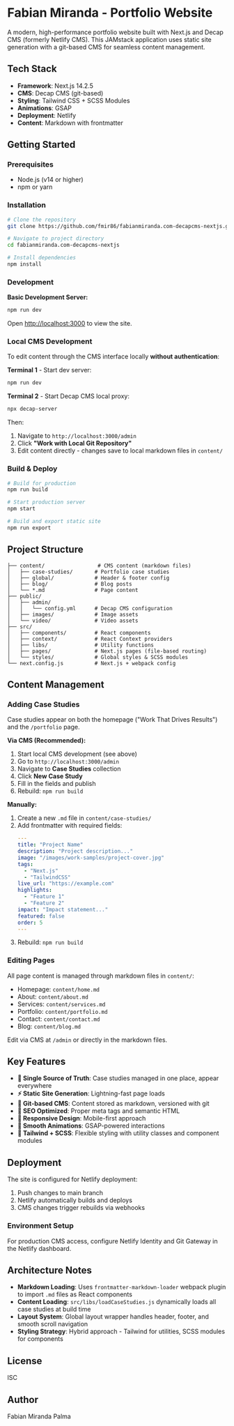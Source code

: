 # Fabian Miranda - Portfolio Website

A modern, high-performance portfolio website built with Next.js and Decap CMS (formerly Netlify CMS). This JAMstack application uses static site generation with a git-based CMS for seamless content management.

## Tech Stack

- **Framework**: Next.js 14.2.5
- **CMS**: Decap CMS (git-based)
- **Styling**: Tailwind CSS + SCSS Modules
- **Animations**: GSAP
- **Deployment**: Netlify
- **Content**: Markdown with frontmatter

## Getting Started

### Prerequisites

- Node.js (v14 or higher)
- npm or yarn

### Installation

```bash
# Clone the repository
git clone https://github.com/fmir86/fabianmiranda.com-decapcms-nextjs.git

# Navigate to project directory
cd fabianmiranda.com-decapcms-nextjs

# Install dependencies
npm install
```

### Development

**Basic Development Server:**
```bash
npm run dev
```

Open [http://localhost:3000](http://localhost:3000) to view the site.

### Local CMS Development

To edit content through the CMS interface locally **without authentication**:

**Terminal 1** - Start dev server:
```bash
npm run dev
```

**Terminal 2** - Start Decap CMS local proxy:
```bash
npx decap-server
```

Then:
1. Navigate to `http://localhost:3000/admin`
2. Click **"Work with Local Git Repository"**
3. Edit content directly - changes save to local markdown files in `content/`

### Build & Deploy

```bash
# Build for production
npm run build

# Start production server
npm start

# Build and export static site
npm run export
```

## Project Structure

```
├── content/                 # CMS content (markdown files)
│   ├── case-studies/       # Portfolio case studies
│   ├── global/             # Header & footer config
│   ├── blog/               # Blog posts
│   └── *.md                # Page content
├── public/
│   ├── admin/
│   │   └── config.yml      # Decap CMS configuration
│   ├── images/             # Image assets
│   └── video/              # Video assets
├── src/
│   ├── components/         # React components
│   ├── context/            # React Context providers
│   ├── libs/               # Utility functions
│   ├── pages/              # Next.js pages (file-based routing)
│   └── styles/             # Global styles & SCSS modules
└── next.config.js          # Next.js + webpack config
```

## Content Management

### Adding Case Studies

Case studies appear on both the homepage ("Work That Drives Results") and the `/portfolio` page.

**Via CMS (Recommended):**
1. Start local CMS development (see above)
2. Go to `http://localhost:3000/admin`
3. Navigate to **Case Studies** collection
4. Click **New Case Study**
5. Fill in the fields and publish
6. Rebuild: `npm run build`

**Manually:**
1. Create a new `.md` file in `content/case-studies/`
2. Add frontmatter with required fields:
   ```yaml
   ---
   title: "Project Name"
   description: "Project description..."
   image: "/images/work-samples/project-cover.jpg"
   tags:
     - "Next.js"
     - "TailwindCSS"
   live_url: "https://example.com"
   highlights:
     - "Feature 1"
     - "Feature 2"
   impact: "Impact statement..."
   featured: false
   order: 5
   ---
   ```
3. Rebuild: `npm run build`

### Editing Pages

All page content is managed through markdown files in `content/`:
- Homepage: `content/home.md`
- About: `content/about.md`
- Services: `content/services.md`
- Portfolio: `content/portfolio.md`
- Contact: `content/contact.md`
- Blog: `content/blog.md`

Edit via CMS at `/admin` or directly in the markdown files.

## Key Features

- **🎨 Single Source of Truth**: Case studies managed in one place, appear everywhere
- **⚡ Static Site Generation**: Lightning-fast page loads
- **📝 Git-based CMS**: Content stored as markdown, versioned with git
- **🎯 SEO Optimized**: Proper meta tags and semantic HTML
- **📱 Responsive Design**: Mobile-first approach
- **🔄 Smooth Animations**: GSAP-powered interactions
- **🎨 Tailwind + SCSS**: Flexible styling with utility classes and component modules

## Deployment

The site is configured for Netlify deployment:

1. Push changes to main branch
2. Netlify automatically builds and deploys
3. CMS changes trigger rebuilds via webhooks

### Environment Setup

For production CMS access, configure Netlify Identity and Git Gateway in the Netlify dashboard.

## Architecture Notes

- **Markdown Loading**: Uses `frontmatter-markdown-loader` webpack plugin to import `.md` files as React components
- **Content Loading**: `src/libs/loadCaseStudies.js` dynamically loads all case studies at build time
- **Layout System**: Global layout wrapper handles header, footer, and smooth scroll navigation
- **Styling Strategy**: Hybrid approach - Tailwind for utilities, SCSS modules for components

## License

ISC

## Author

Fabian Miranda Palma
